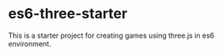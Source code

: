 # es6-three-starter
This is a starter project for creating games using three.js in es6 environment.
